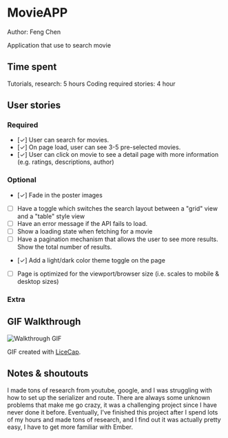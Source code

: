 # MovieAPP

Author: Feng Chen

Application that use to search movie

## Time spent
Tutorials, research: 5 hours Coding required stories: 4 hour

## User stories

### Required
 * [✓] User can search for movies. 
 * [✓] On page load, user can see 3-5 pre-selected movies.
 * [✓] User can click on movie to see a detail page with more information (e.g. ratings, descriptions, author)

### Optional

 * [✓] Fade in the poster images
 * [ ] Have a toggle which switches the search layout between a "grid" view and a "table" style view
 * [ ] Have an error message if the API fails to load.
 * [ ] Show a loading state when fetching for a movie
 * [ ] Have a pagination mechanism that allows the user to see more results. Show the total number of results.
 * [✓] Add a light/dark color theme toggle on the page
 * [ ] Page is optimized for the viewport/browser size (i.e. scales to mobile & desktop sizes)

### Extra


## GIF Walkthrough

![Walkthrough GIF](path/to/gif.gif)

GIF created with [LiceCap](https://www.cockos.com/licecap/).

## Notes & shoutouts

I made tons of research from youtube, google, and I was struggling with how to set up the serializer and route. There are always some unknown problems that make me go crazy, it was a challenging project since I have never done it before. Eventually, I've finished this project after I spend lots of my hours and made tons of research, and I find out it was actually pretty easy, I have to get more familiar with Ember.
